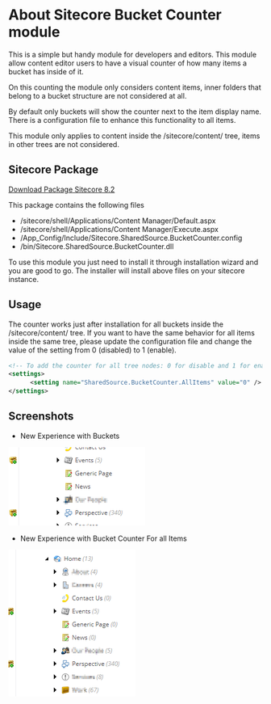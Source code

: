# About Sitecore Bucket Counter module
This is a simple but handy module for developers and editors. This module allow content editor users to have a visual counter of how many items a bucket has inside of it.

On this counting the module only considers content items, inner folders that belong to a bucket structure are not considered at all.

By default only buckets will show the counter next to the item display name. There is a configuration file to enhance this functionality to all items.

This module only applies to content inside the /sitecore/content/ tree, items in other trees are not considered.

## Sitecore Package
[Download Package Sitecore 8.2](https://github.com/caraujo84/Sitecore.SharedSource.BucketCounter/raw/master/package/Bucket%20Counter%20Module%20Sitecore%208.2.zip)

This package contains the following files
 - /sitecore/shell/Applications/Content Manager/Default.aspx
 - /sitecore/shell/Applications/Content Manager/Execute.aspx
 - /App_Config/Include/Sitecore.SharedSource.BucketCounter.config
 - /bin/Sitecore.SharedSource.BucketCounter.dll
 
 To use this module you just need to install it through installation wizard and you are good to go. The installer will install above files on your sitecore instance.

## Usage

The counter works just after installation for all buckets inside the /sitecore/content/ tree. If you want to have the same behavior for all items inside the same tree, please update the configuration file and change the value of the setting from 0 (disabled) to 1 (enable).

```xml
<!-- To add the counter for all tree nodes: 0 for disable and 1 for enable -->
<settings>
      <setting name="SharedSource.BucketCounter.AllItems" value="0" />
</settings>
```
 
## Screenshots
- New Experience with Buckets

![New Experience with Buckets](screenshots/bucketCounter.png?raw=true "Bucket Counter")

- New Experience with Bucket Counter For all Items

![New Experience with Bucket Counter For all Items](screenshots/bucketCounterForAll.png?raw=true "Bucket Counter For All")